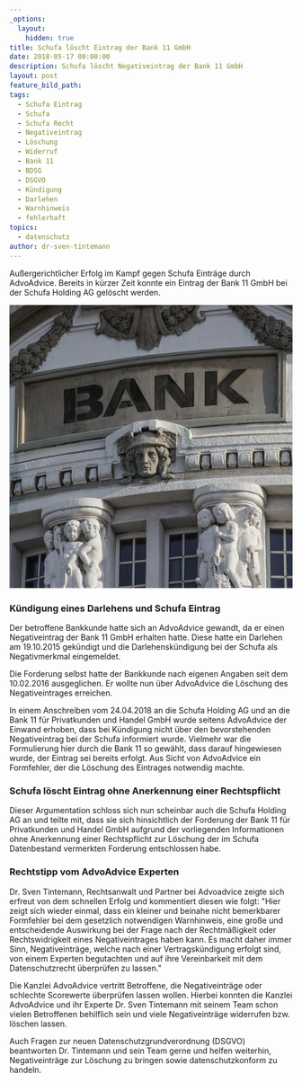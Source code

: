 ```yaml
---
_options:
  layout:
    hidden: true
title: Schufa löscht Eintrag der Bank 11 GmbH
date: 2018-05-17 00:00:00
description: Schufa löscht Negativeintrag der Bank 11 GmbH
layout: post
feature_bild_path:
tags:
  - Schufa Eintrag
  - Schufa
  - Schufa Recht
  - Negativeintrag
  - Löschung
  - Widerruf
  - Bank 11
  - BDSG
  - DSGVO
  - Kündigung
  - Darlehen
  - Warnhinweis
  - fehlerhaft
topics:
  - datenschutz
author: dr-sven-tintemann
---
```


Au&szlig;ergerichtlicher Erfolg im Kampf gegen Schufa Eintr&auml;ge durch AdvoAdvice. Bereits in k&uuml;rzer Zeit konnte ein Eintrag der Bank 11 GmbH bei der Schufa Holding AG gel&ouml;scht werden.

![Bank - Bild von Pixabay](/uploads/bank-2907728-640-1.jpg "Bankgebäude - Außenansicht")

### K&uuml;ndigung eines Darlehens und Schufa Eintrag

Der betroffene Bankkunde hatte sich an AdvoAdvice gewandt, da er einen Negativeintrag der Bank 11 GmbH erhalten hatte. Diese hatte ein Darlehen am 19.10.2015 gek&uuml;ndigt und die Darlehensk&uuml;ndigung bei der Schufa als Negativmerkmal eingemeldet.

Die Forderung selbst hatte der Bankkunde nach eigenen Angaben seit dem 10.02.2016 ausgeglichen. Er wollte nun &uuml;ber AdvoAdvice die L&ouml;schung des Negativeintrages erreichen.

In einem Anschreiben vom 24.04.2018 an die Schufa Holding AG und an die Bank 11 f&uuml;r Privatkunden und Handel GmbH wurde seitens AdvoAdvice der Einwand erhoben, dass bei K&uuml;ndigung nicht &uuml;ber den bevorstehenden Negativeintrag bei der Schufa informiert wurde. Vielmehr war die Formulierung hier durch die Bank 11 so gew&auml;hlt, dass darauf hingewiesen wurde, der Eintrag sei bereits erfolgt. Aus Sicht von AdvoAdvice ein Formfehler, der die L&ouml;schung des Eintrages notwendig machte.

### Schufa l&ouml;scht Eintrag ohne Anerkennung einer Rechtspflicht

Dieser Argumentation schloss sich nun scheinbar auch die Schufa Holding AG an und teilte mit, dass sie sich hinsichtlich der Forderung der Bank 11 f&uuml;r Privatkunden und Handel GmbH aufgrund der vorliegenden Informationen ohne Anerkennung einer Rechtspflicht zur L&ouml;schung der im Schufa Datenbestand vermerkten Forderung entschlossen habe.

### Rechtstipp vom AdvoAdvice Experten

Dr. Sven Tintemann, Rechtsanwalt und Partner bei Advoadvice zeigte sich erfreut von dem schnellen Erfolg und kommentiert diesen wie folgt: "Hier zeigt sich wieder einmal, dass ein kleiner und beinahe nicht bemerkbarer Formfehler bei dem gesetzlich notwendigen Warnhinweis, eine gro&szlig;e und entscheidende Auswirkung bei der Frage nach der Rechtm&auml;&szlig;igkeit oder Rechtswidrigkeit eines Negativeintrages haben kann. Es macht daher immer Sinn, Negativeintr&auml;ge, welche nach einer Vertragsk&uuml;ndigung erfolgt sind, von einem Experten begutachten und auf ihre Vereinbarkeit mit dem Datenschutzrecht &uuml;berpr&uuml;fen zu lassen."

Die Kanzlei AdvoAdvice vertritt Betroffene, die Negativeintr&auml;ge oder schlechte Scorewerte &uuml;berpr&uuml;fen lassen wollen. Hierbei konnten die Kanzlei AdvoAdvice und ihr Experte Dr. Sven Tintemann mit seinem Team schon vielen Betroffenen behilflich sein und viele Negativeintr&auml;ge widerrufen bzw. l&ouml;schen lassen.

Auch Fragen zur neuen Datenschutzgrundverordnung (DSGVO) beantworten Dr. Tintemann und sein Team gerne und helfen weiterhin, Negativeintr&auml;ge zur L&ouml;schung zu bringen sowie datenschutzkonform zu handeln.

&nbsp;

&nbsp;